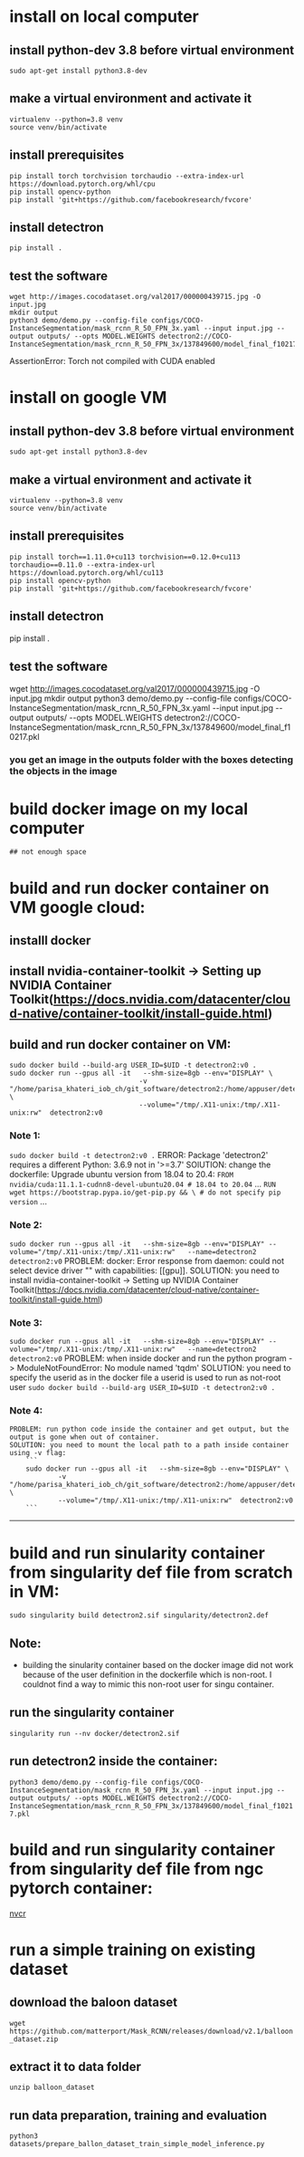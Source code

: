 # install on local computer
## install python-dev 3.8 before virtual environment
`sudo apt-get install python3.8-dev`

## make a virtual environment and activate it
```
virtualenv --python=3.8 venv
source venv/bin/activate
```

## install prerequisites
```
pip install torch torchvision torchaudio --extra-index-url https://download.pytorch.org/whl/cpu
pip install opencv-python
pip install 'git+https://github.com/facebookresearch/fvcore'
```

## install detectron
`pip install .`

## test the software
```
wget http://images.cocodataset.org/val2017/000000439715.jpg -O input.jpg
mkdir output
python3 demo/demo.py --config-file configs/COCO-InstanceSegmentation/mask_rcnn_R_50_FPN_3x.yaml --input input.jpg --output outputs/ --opts MODEL.WEIGHTS detectron2://COCO-InstanceSegmentation/mask_rcnn_R_50_FPN_3x/137849600/model_final_f10217.pkl
```
AssertionError: Torch not compiled with CUDA enabled

# install on google VM
## install python-dev 3.8 before virtual environment
`sudo apt-get install python3.8-dev`

## make a virtual environment and activate it
```
virtualenv --python=3.8 venv
source venv/bin/activate
```

## install prerequisites
```
pip install torch==1.11.0+cu113 torchvision==0.12.0+cu113 torchaudio==0.11.0 --extra-index-url https://download.pytorch.org/whl/cu113
pip install opencv-python
pip install 'git+https://github.com/facebookresearch/fvcore'
```
## install detectron
pip install .

## test the software
wget http://images.cocodataset.org/val2017/000000439715.jpg -O input.jpg
mkdir output
python3 demo/demo.py --config-file configs/COCO-InstanceSegmentation/mask_rcnn_R_50_FPN_3x.yaml --input input.jpg --output outputs/ --opts MODEL.WEIGHTS detectron2://COCO-InstanceSegmentation/mask_rcnn_R_50_FPN_3x/137849600/model_final_f10217.pkl
### you get an image in the outputs folder with the boxes detecting the objects in the image

# build docker image on my local computer 
	## not enough space

# build and run docker container on VM google cloud:
## installl docker
## install nvidia-container-toolkit -> Setting up NVIDIA Container Toolkit(https://docs.nvidia.com/datacenter/cloud-native/container-toolkit/install-guide.html)
## build and run docker container on VM:
```
sudo docker build --build-arg USER_ID=$UID -t detectron2:v0 .
sudo docker run --gpus all -it   --shm-size=8gb --env="DISPLAY" \
                                -v "/home/parisa_khateri_iob_ch/git_software/detectron2:/home/appuser/detectron2_repo" \
                                --volume="/tmp/.X11-unix:/tmp/.X11-unix:rw"  detectron2:v0
```
### Note 1:
`sudo docker build -t detectron2:v0 .`
	ERROR: Package 'detectron2' requires a different Python: 3.6.9 not in '>=3.7'
	SOlUTION: change the dockerfile: Upgrade ubuntu version from 18.04 to 20.4:
		`FROM nvidia/cuda:11.1.1-cudnn8-devel-ubuntu20.04 # 18.04 to 20.04`
		...
		`RUN wget https://bootstrap.pypa.io/get-pip.py && \ # do not specify pip version`
		...
### Note 2:
`sudo docker run --gpus all -it   --shm-size=8gb --env="DISPLAY" --volume="/tmp/.X11-unix:/tmp/.X11-unix:rw"   --name=detectron2 detectron2:v0`
	PROBLEM: docker: Error response from daemon: could not select device driver "" with capabilities: [[gpu]].
	SOLUTION: you need to install nvidia-container-toolkit -> Setting up NVIDIA Container Toolkit(https://docs.nvidia.com/datacenter/cloud-native/container-toolkit/install-guide.html)

### Note 3:
`sudo docker run --gpus all -it   --shm-size=8gb --env="DISPLAY" --volume="/tmp/.X11-unix:/tmp/.X11-unix:rw"   --name=detectron2 detectron2:v0`
	PROBLEM: when inside docker and run the python program -> ModuleNotFoundError: No module named 'tqdm'
	SOLUTION: you need to specify the userid as in the docker file a userid is used to run as not-root user
		`sudo docker build --build-arg USER_ID=$UID -t detectron2:v0 .`
### Note 4:
	PROBLEM: run python code inside the container and get output, but the output is gone when out of container.
	SOLUTION: you need to mount the local path to a path inside container using -v flag:
		```
		sudo docker run --gpus all -it   --shm-size=8gb --env="DISPLAY" \
				-v "/home/parisa_khateri_iob_ch/git_software/detectron2:/home/appuser/detectron2_repo" \
				--volume="/tmp/.X11-unix:/tmp/.X11-unix:rw"  detectron2:v0
		```
-------------------------------------------------
# build and run sinularity container from singularity def file from scratch in VM:
`sudo singularity build detectron2.sif singularity/detectron2.def`

## Note:
- building the sinularity container based on the docker image did not work because of the user definition in the dockerfile which is non-root. I couldnot find a way to mimic this non-root user for singu container.

## run the singularity container
`singularity run --nv docker/detectron2.sif`

## run detectron2 inside the container:
`python3 demo/demo.py --config-file configs/COCO-InstanceSegmentation/mask_rcnn_R_50_FPN_3x.yaml --input input.jpg --output outputs/ --opts MODEL.WEIGHTS detectron2://COCO-InstanceSegmentation/mask_rcnn_R_50_FPN_3x/137849600/model_final_f10217.pkl`


# build and run singularity container from singularity def file from ngc pytorch container:
[nvcr](nvcr.io/nvidia/pytorch:xx.xx-py3)

# run a simple training on existing dataset
## download the baloon dataset
`wget https://github.com/matterport/Mask_RCNN/releases/download/v2.1/balloon_dataset.zip `
## extract it to data folder
`unzip balloon_dataset`
## run data preparation, training and evaluation
`python3 datasets/prepare_ballon_dataset_train_simple_model_inference.py`

